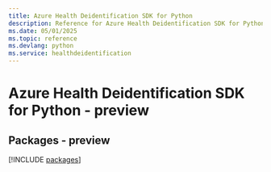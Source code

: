 ```yaml
---
title: Azure Health Deidentification SDK for Python
description: Reference for Azure Health Deidentification SDK for Python
ms.date: 05/01/2025
ms.topic: reference
ms.devlang: python
ms.service: healthdeidentification
---
```

# Azure Health Deidentification SDK for Python - preview
## Packages - preview
[!INCLUDE [packages](health-deidentification-index.md)]
